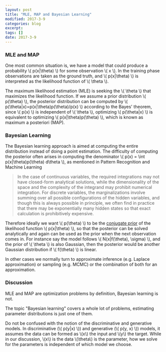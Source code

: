 ```yaml
---
layout: post
title: "MLE, MAP and Bayesian Learning"
modified: 2017-3-9
categories: blog
excerpt:
tags: []
date: 2017-3-9
---
```


### MLE and MAP
One most common situation is, we have a model that could produce a probability \\( p(x|\theta) \\) for some observation \\( x \\). 
In the training phase observations are taken as the ground truth, and \\( p(x|\theta) \\) is interpreted as the likelihood function of \\( \theta \\).

The maximum likelihood estimation (MLE) is seeking the \\( \theta \\) that maximizes the likelihood function.
If we assume a prior distribution \\( p(\theta) \\), the posterior distribution can be computed by \\( p(\theta|x)=p(x|\theta)p(\theta)/p(x) \\) according to the Bayes' theorem,
since \\( p(x) \\) is independent of \\( \theta \\), optimizing \\( p(\theta|x) \\) is equivalent to optimizing \\( p(x|\theta)p(\theta) \\),
which is known as maximum a posteriori (MAP).

### Bayesian Learning
The Bayesian learning approach is aimed at computing the entire distribution instead of doing a point estimation.
The difficulty of computing the posterior often arises in computing the denominator \\( p(x) = \int p(x|\theta)p(\theta) d\theta \\), as mentioned in Pattern Recognition and Machine Learning

>  In the case of continuous variables, the required integrations may not have closed-form analytical solutions, 
while the dimensionality of the space and the complexity of the integrand may prohibit numerical integration. 
For discrete variables, the marginalizations involve summing over all possible configurations of the hidden variables, 
and though this is always possible in principle, we often find in practice that there may be exponentially many hidden states 
so that exact calculation is prohibitively expensive.

Therefore ideally we want \\( p(\theta) \\) to be the [conjugate prior](https://en.wikipedia.org/wiki/Conjugate_prior) of the likelihood function \\( p(x|\theta) \\),
so that the posterior can be solved analytically and again can be used as the prior when the next observation comes in.
For instance say the model follows \\( N(x|f(\theta), \sigma) \\), and the prior of \\( \theta \\) is also Gaussian,
then the posterior would be another Gaussian distribution if \\( f(\theta) \\) is linear.

In other cases we normally turn to approximate inference (e.g. Laplace approximation) or sampling (e.g. MCMC) 
or the combination of both for an approximation.

### Discussion
MLE and MAP are optimization problems by definition, Bayesian learning is not.  

The topic "Bayesian learning" covers a whole lot of problems, estimating parameter distributions is just one of them.

Do not be confused with the notion of the discriminative and generative models. In discriminative (\\( p(y\|x) \\)) and generative (\\( p(y, x) \\)) models, it assumes the data can be formed as \\(x\\) the input and \\(y\\) the target. While in our discussion, \\(x\\) is the data \\(\theta\\) is the parameter, how we solve for the parameters is independent of which model we choose.
